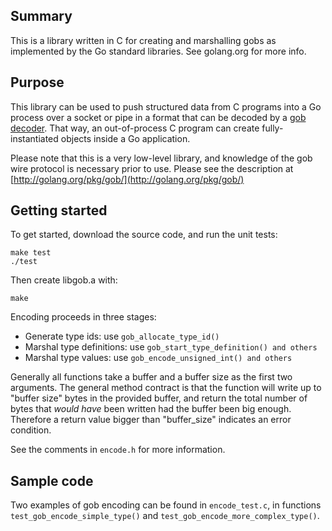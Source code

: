## Summary ##
This is a library written in C for creating and marshalling gobs as implemented by the Go standard libraries. See golang.org for more info.

## Purpose ##
This library can be used to push structured data from C programs into a Go process over a socket or pipe in a format that can be decoded by a [gob decoder](http://golang.org/pkg/gob/#Decoder.Decode).  That way, an out-of-process C program can create fully-instantiated objects inside a Go application.

Please note that this is a very low-level library, and knowledge of the gob wire protocol is necessary prior to use.  Please see the description at [http://golang.org/pkg/gob/](http://golang.org/pkg/gob/)

## Getting started ##
To get started, download the source code, and run the unit tests:

```
make test
./test
```

Then create libgob.a with:

```
make
```

Encoding proceeds in three stages:
  * Generate type ids: use `gob_allocate_type_id()`
  * Marshal type definitions: use `gob_start_type_definition() and others`
  * Marshal type values: use `gob_encode_unsigned_int() and others`

Generally all functions take a buffer and a buffer size as the first two arguments.  The general method contract is that the function will write up to "buffer size" bytes in the provided buffer, and return the total number of bytes that _would have_ been written had the buffer been big enough.  Therefore a return value bigger than "buffer\_size" indicates an error condition.

See the comments in `encode.h` for more information.



## Sample code ##
Two examples of gob encoding can be found in `encode_test.c`, in functions `test_gob_encode_simple_type()` and `test_gob_encode_more_complex_type()`.
